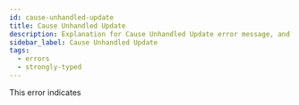 ```yaml
---
id: cause-unhandled-update
title: Cause Unhandled Update
description: Explanation for Cause Unhandled Update error message, and how to fix it.
sidebar_label: Cause Unhandled Update
tags:
  - errors
  - strongly-typed
---
```


This error indicates 
